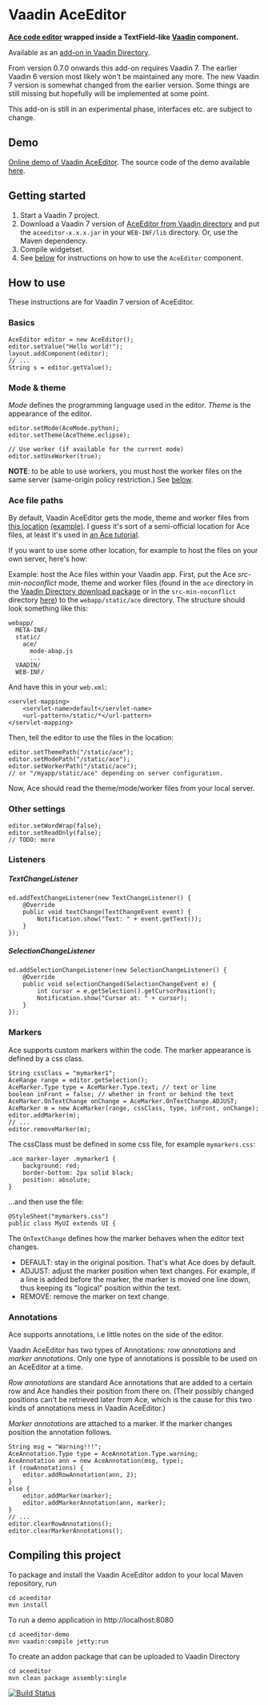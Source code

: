Vaadin AceEditor
================

**[Ace code editor](http://ace.ajax.org) wrapped inside a TextField-like [Vaadin](http://vaadin.com) component.**

Available as an [add-on in Vaadin Directory](http://vaadin.com/addon/aceeditor).

From version 0.7.0 onwards this add-on requires Vaadin 7. The earlier Vaadin 6 version most likely won't be maintained any more. The new Vaadin 7 version is somewhat changed from the earlier version. Some things are still missing but hopefully will be implemented at some point.

This add-on is still in an experimental phase, interfaces etc. are subject to change.

## Demo

[Online demo of Vaadin AceEditor](http://antti.virtuallypreinstalled.com/aceeditor/). The source code of the demo available [here](https://github.com/ahn/vaadin-aceeditor/tree/master/aceeditor-demo).

## Getting started

1. Start a Vaadin 7 project.
2. Download a Vaadin 7 version of [AceEditor from Vaadin directory](http://vaadin.com/addon/aceeditor) and put the `aceeditor-x.x.x.jar` in your `WEB-INF/lib` directory. Or, use the Maven dependency.
3. Compile widgetset.
4. See [below](#how-to-use) for instructions on how to use the `AceEditor` component. 

## How to use

These instructions are for Vaadin 7 version of AceEditor.

### Basics

    AceEditor editor = new AceEditor();
    editor.setValue("Hello world!");
    layout.addComponent(editor);
    // ...
    String s = editor.getValue();

### Mode & theme

*Mode* defines the programming language used in the editor. *Theme* is the appearance of the editor.

    editor.setMode(AceMode.python);
    editor.setTheme(AceTheme.eclipse);
    
    // Use worker (if available for the current mode)
    editor.setUseWorker(true);

**NOTE**: to be able to use workers, you must host the worker files on the same server (same-origin policy restriction.) See [below](#ace-file-paths).

### Ace file paths

By default, Vaadin AceEditor gets the mode, theme and worker files from [this location](http://d1n0x3qji82z53.cloudfront.net/src-min-noconflict) [(example)](http://d1n0x3qji82z53.cloudfront.net/src-min-noconflict/theme-eclipse.js). I guess it's sort of a semi-official location for Ace files, at least it's used in [an Ace tutorial](http://ace.ajax.org/#nav=embedding).

If you want to use some other location, for example to host the files on your own server, here's how:

Example: host the Ace files within your Vaadin app. First, put the Ace *src-min-noconflict* mode, theme and worker files (found in the `ace` directory in the
[Vaadin Directory download package](http://vaadin.com/addon/aceeditor)
or in the `src-min-noconflict` directory
[here](https://github.com/ajaxorg/ace-builds))
to the `webapp/static/ace` directory.
The structure should look something like this:

    webapp/
      META-INF/
      static/
        ace/
          mode-abap.js
          ...
      VAADIN/
      WEB-INF/
      
And have this in your `web.xml`:

    <servlet-mapping>
        <servlet-name>default</servlet-name>
        <url-pattern>/static/*</url-pattern>
    </servlet-mapping>

Then, tell the editor to use the files in the location:

    editor.setThemePath("/static/ace");
    editor.setModePath("/static/ace");
    editor.setWorkerPath("/static/ace");    
    // or "/myapp/static/ace" depending on server configuration.
    
Now, Ace should read the theme/mode/worker files from your local server.
    
### Other settings

    editor.setWordWrap(false);
    editor.setReadOnly(false);
    // TODO: more
    
### Listeners

##### TextChangeListener

    ed.addTextChangeListener(new TextChangeListener() {
        @Override
		public void textChange(TextChangeEvent event) {
			Notification.show("Text: " + event.getText());
		}
	});

##### SelectionChangeListener

    ed.addSelectionChangeListener(new SelectionChangeListener() {
    	@Override
		public void selectionChanged(SelectionChangeEvent e) {
            int cursor = e.getSelection().getCursorPosition();
			Notification.show("Cursor at: " + cursor);
		}
	});
    
### Markers

Ace supports custom markers within the code. The marker appearance is defined by a css class.

    String cssClass = "mymarker1";
    AceRange range = editor.getSelection();    
    AceMarker.Type type = AceMarker.Type.text; // text or line
    boolean inFront = false; // whether in front or behind the text
    AceMarker.OnTextChange onChange = AceMarker.OnTextChange.ADJUST;
    AceMarker m = new AceMarker(range, cssClass, type, inFront, onChange);
    editor.addMarker(m);
    // ...
    editor.removeMarker(m);

The cssClass must be defined in some css file, for example `mymarkers.css`:

    .ace_marker-layer .mymarker1 {
        background: red;
    	border-bottom: 2px solid black;
    	position: absolute;
    }

...and then use the file:

    @StyleSheet("mymarkers.css")
    public class MyUI extends UI {
    
The `OnTextChange` defines how the marker behaves when the editor text changes.

* DEFAULT: stay in the original position. That's what Ace does by default.
* ADJUST: adjust the marker position when text changes. For example, if a line is added before the marker, the marker is moved one line down, thus keeping its "logical" position within the text.
* REMOVE: remove the marker on text change.
 

### Annotations

Ace supports annotations, i.e little notes on the side of the editor.

Vaadin AceEditor has two types of Annotations: *row annotations* and *marker annotations*. Only one type of annotations is possible to be used on an AceEditor at a time.

*Row annotations* are standard Ace annotations that are added to a certain row and Ace handles their position from there on. (Their possibly changed positions can't be retrieved later from Ace, which is the cause for this two kinds of annotations mess in Vaadin AceEditor.)

*Marker annotations* are attached to a marker. If the marker changes position the annotation follows.

    String msg = "Warning!!!";
    AceAnnotation.Type type = AceAnnotation.Type.warning;
    AceAnnotation ann = new AceAnnotation(msg, type);
    if (rowAnnotations) {
        editor.addRowAnnotation(ann, 2);
    }
    else {
        editor.addMarker(marker);
        editor.addMarkerAnnotation(ann, marker);
    }
    // ...
    editor.clearRowAnnotations();
    editor.clearMarkerAnnotations();


## Compiling this project

To package and install the Vaadin AceEditor addon to your local Maven repository, run

    cd aceeditor
    mvn install

To run a demo application in http://localhost:8080

    cd aceeditor-demo
    mvn vaadin:compile jetty:run
    
To create an addon package that can be uploaded to Vaadin Directory

    cd aceeditor
    mvn clean package assembly:single

[![Build Status](https://travis-ci.org/ahn/vaadin-aceeditor.png)](https://travis-ci.org/ahn/vaadin-aceeditor)


